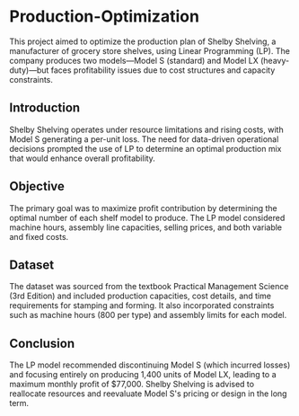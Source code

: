 # Production-Optimization
This project aimed to optimize the production plan of Shelby Shelving, a manufacturer of grocery store shelves, using Linear Programming (LP). The company produces two models—Model S (standard) and Model LX (heavy-duty)—but faces profitability issues due to cost structures and capacity constraints.

## Introduction 
Shelby Shelving operates under resource limitations and rising costs, with Model S generating a per-unit loss. The need for data-driven operational decisions prompted the use of LP to determine an optimal production mix that would enhance overall profitability.

## Objective
The primary goal was to maximize profit contribution by determining the optimal number of each shelf model to produce. The LP model considered machine hours, assembly line capacities, selling prices, and both variable and fixed costs.

## Dataset
The dataset was sourced from the textbook Practical Management Science (3rd Edition) and included production capacities, cost details, and time requirements for stamping and forming. It also incorporated constraints such as machine hours (800 per type) and assembly limits for each model.

## Conclusion
The LP model recommended discontinuing Model S (which incurred losses) and focusing entirely on producing 1,400 units of Model LX, leading to a maximum monthly profit of $77,000. Shelby Shelving is advised to reallocate resources and reevaluate Model S's pricing or design in the long term.
